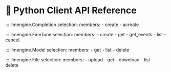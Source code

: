 # 🐍 Python Client API Reference

::: llmengine.Completion
    selection:
        members:
            - create
            - acreate

::: llmengine.FineTune
    selection:
        members:
            - create
            - get
            - get_events
            - list
            - cancel

::: llmengine.Model
    selection:
        members:
            - get
            - list
            - delete

::: llmengine.File
    selection:
        members:
            - upload
            - get
            - download
            - list
            - delete
